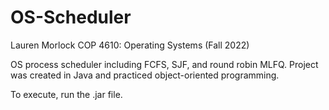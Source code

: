 # OS-Scheduler
Lauren Morlock
COP 4610: Operating Systems (Fall 2022)

OS process scheduler including FCFS, SJF, and round robin MLFQ.
Project was created in Java and practiced object-oriented programming.

To execute, run the .jar file.

